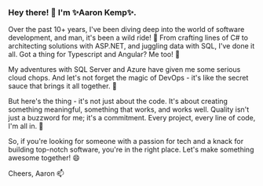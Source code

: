 ### Hey there! 👋 I'm ✨Aaron Kemp✨.

Over the past 10+ years, I've been diving deep into the world of software development, and man, it's been a wild ride! 💪 From crafting lines of C# to architecting solutions with ASP.NET, and juggling data with SQL, I've done it all. Got a thing for Typescript and Angular? Me too! 🔭

My adventures with SQL Server and Azure have given me some serious cloud chops. And let's not forget the magic of DevOps - it's like the secret sauce that brings it all together. 🌱

But here's the thing - it's not just about the code. It's about creating something meaningful, something that works, and works well. Quality isn't just a buzzword for me; it's a commitment. Every project, every line of code, I'm all in. 👯

So, if you're looking for someone with a passion for tech and a knack for building top-notch software, you're in the right place. Let's make something awesome together! 😄

Cheers,
Aaron 📫
